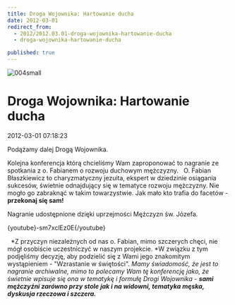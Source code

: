 ```yaml
---
title: Droga Wojownika: Hartowanie ducha
date: 2012-03-01
redirect_from: 
  - 2012/2012.03.01-droga-wojownika-hartowanie-ducha
  - droga-wojownika-hartowanie-ducha

published: true
---
```



![004small](images/stories/2012/004small.jpg)

# Droga Wojownika: Hartowanie ducha

<time>2012-03-01 07:18:23</time>



Podążamy dalej Drogą Wojownika.


Kolejna konferencja którą chcieliśmy Wam zaproponować to nagranie ze spotkania z o. Fabianem o rozwoju duchowym mężczyzny.
 
O. Fabian Błaszkiewicz to charyzmatyczny jezuita, ekspert w dziedzinie osiągania sukcesów, świetnie odnajdujący się w tematyce rozwoju mężczyzny.
Nie mogło go zabraknąć w takim towarzystwie.
Jak mało kto trafia do facetów - **przekonaj się sam!**

Nagranie udostępnione dzięki uprzejmości Mężczyzn św. Józefa.
 


{youtube}-sm7xclEz0E{/youtube}
<youtube></youtube>

 
*Z przyczyn niezależnych od nas o. Fabian, mimo szczerych chęci, nie mógł osobiście uczestniczyć w naszym projekcie. *W związku z tym podjęliśmy decyzję, aby podzielić się z Wami jego znakomitym wystąpieniem - "Wzrastanie w świętości".
*Mamy świadomość, że jest to nagranie archiwalne, mimo to polecamy Wam tę konferencję jako, że świetnie wpisuje się ona w tematykę i formułę Drogi Wojownika - **sami mężczyźni zarówno przy stole jak i na widowni, tematyka męska, dyskusja rzeczowa i szczera.***



<!--CONTENT FROM OLD SERVER (jos before 2013): 

Podążamy dalej Drogą Wojownika.




Kolejna konferencja którą chcieliśmy Wam zaproponować to nagranie ze spotkania z o. Fabianem o rozwoju duchowym mężczyzny.


 


O. Fabian Błaszkiewicz to charyzmatyczny jezuita, ekspert w dziedzinie osiągania sukcesów, świetnie odnajdujący się w tematyce rozwoju mężczyzny.


Nie mogło go zabraknąć w takim towarzystwie.


Jak mało kto trafia do facetów - **przekonaj się sam!**





Nagranie udostępnione dzięki uprzejmości Mężczyzn św. Józefa.


 




{youtube}-sm7xclEz0E{/youtube}


<youtube></youtube>

 


*Z przyczyn niezależnych od nas o. Fabian, mimo szczerych chęci, nie mógł osobiście uczestniczyć w naszym projekcie. *W związku z tym podjęliśmy decyzję, aby podzielić się z Wami jego znakomitym wystąpieniem - "Wzrastanie w świętości".


*Mamy świadomość, że jest to nagranie archiwalne, mimo to polecamy Wam tę konferencję jako, że świetnie wpisuje się ona w tematykę i formułę Drogi Wojownika - **sami mężczyźni zarówno przy stole jak i na widowni, tematyka męska, dyskusja rzeczowa i szczera.***


-->

<!--{{json:{"created_date":"2012-03-01 07:18:23","publish_down":"0000-00-00 00:00:00","id":"1070"}}}-->